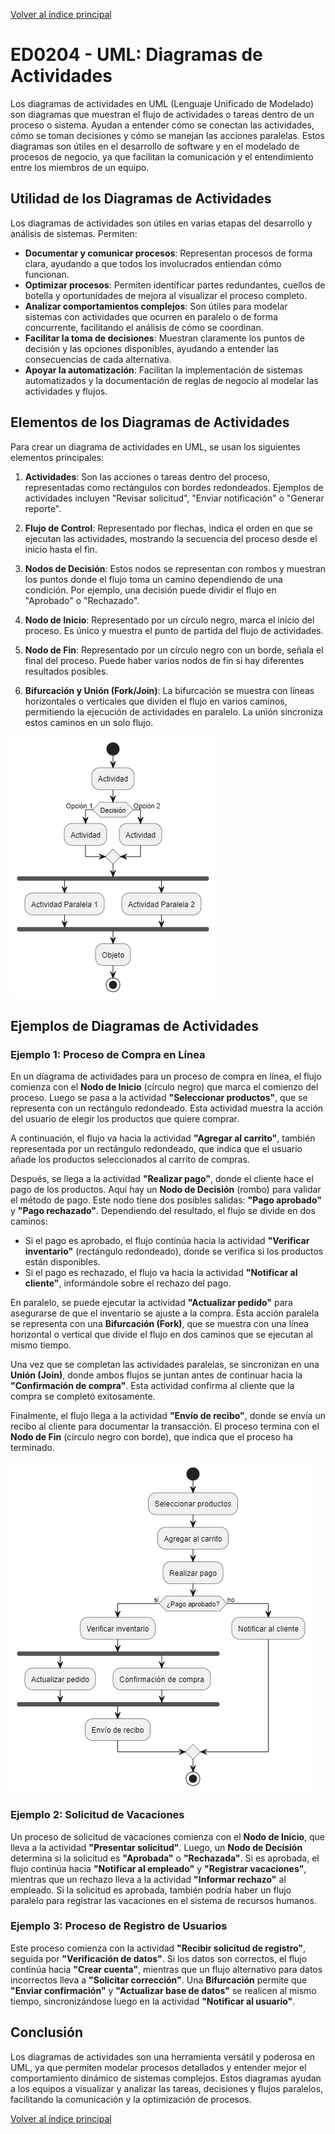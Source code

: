 [Volver al índice principal](./ED0200.md)

# ED0204 - UML: Diagramas de Actividades

Los diagramas de actividades en UML (Lenguaje Unificado de Modelado) son diagramas que muestran el flujo de actividades o tareas dentro de un proceso o sistema. Ayudan a entender cómo se conectan las actividades, cómo se toman decisiones y cómo se manejan las acciones paralelas. Estos diagramas son útiles en el desarrollo de software y en el modelado de procesos de negocio, ya que facilitan la comunicación y el entendimiento entre los miembros de un equipo.

## Utilidad de los Diagramas de Actividades

Los diagramas de actividades son útiles en varias etapas del desarrollo y análisis de sistemas. Permiten:

- **Documentar y comunicar procesos**: Representan procesos de forma clara, ayudando a que todos los involucrados entiendan cómo funcionan.
- **Optimizar procesos**: Permiten identificar partes redundantes, cuellos de botella y oportunidades de mejora al visualizar el proceso completo.
- **Analizar comportamientos complejos**: Son útiles para modelar sistemas con actividades que ocurren en paralelo o de forma concurrente, facilitando el análisis de cómo se coordinan.
- **Facilitar la toma de decisiones**: Muestran claramente los puntos de decisión y las opciones disponibles, ayudando a entender las consecuencias de cada alternativa.
- **Apoyar la automatización**: Facilitan la implementación de sistemas automatizados y la documentación de reglas de negocio al modelar las actividades y flujos.

## Elementos de los Diagramas de Actividades

Para crear un diagrama de actividades en UML, se usan los siguientes elementos principales:

1. **Actividades**: Son las acciones o tareas dentro del proceso, representadas como rectángulos con bordes redondeados. Ejemplos de actividades incluyen "Revisar solicitud", "Enviar notificación" o "Generar reporte".

2. **Flujo de Control**: Representado por flechas, indica el orden en que se ejecutan las actividades, mostrando la secuencia del proceso desde el inicio hasta el fin.

3. **Nodos de Decisión**: Estos nodos se representan con rombos y muestran los puntos donde el flujo toma un camino dependiendo de una condición. Por ejemplo, una decisión puede dividir el flujo en "Aprobado" o "Rechazado".

4. **Nodo de Inicio**: Representado por un círculo negro, marca el inicio del proceso. Es único y muestra el punto de partida del flujo de actividades.

5. **Nodo de Fin**: Representado por un círculo negro con un borde, señala el final del proceso. Puede haber varios nodos de fin si hay diferentes resultados posibles.

6. **Bifurcación y Unión (Fork/Join)**: La bifurcación se muestra con líneas horizontales o verticales que dividen el flujo en varios caminos, permitiendo la ejecución de actividades en paralelo. La unión sincroniza estos caminos en un solo flujo.

![alt text](image-16.png)


## Ejemplos de Diagramas de Actividades

### Ejemplo 1: Proceso de Compra en Línea

En un diagrama de actividades para un proceso de compra en línea, el flujo comienza con el **Nodo de Inicio** (círculo negro) que marca el comienzo del proceso. Luego se pasa a la actividad **"Seleccionar productos"**, que se representa con un rectángulo redondeado. Esta actividad muestra la acción del usuario de elegir los productos que quiere comprar.

A continuación, el flujo va hacia la actividad **"Agregar al carrito"**, también representada por un rectángulo redondeado, que indica que el usuario añade los productos seleccionados al carrito de compras.

Después, se llega a la actividad **"Realizar pago"**, donde el cliente hace el pago de los productos. Aquí hay un **Nodo de Decisión** (rombo) para validar el método de pago. Este nodo tiene dos posibles salidas: **"Pago aprobado"** y **"Pago rechazado"**. Dependiendo del resultado, el flujo se divide en dos caminos:

- Si el pago es aprobado, el flujo continúa hacia la actividad **"Verificar inventario"** (rectángulo redondeado), donde se verifica si los productos están disponibles.
- Si el pago es rechazado, el flujo va hacia la actividad **"Notificar al cliente"**, informándole sobre el rechazo del pago.

En paralelo, se puede ejecutar la actividad **"Actualizar pedido"** para asegurarse de que el inventario se ajuste a la compra. Esta acción paralela se representa con una **Bifurcación (Fork)**, que se muestra con una línea horizontal o vertical que divide el flujo en dos caminos que se ejecutan al mismo tiempo.

Una vez que se completan las actividades paralelas, se sincronizan en una **Unión (Join)**, donde ambos flujos se juntan antes de continuar hacia la **"Confirmación de compra"**. Esta actividad confirma al cliente que la compra se completó exitosamente.

Finalmente, el flujo llega a la actividad **"Envío de recibo"**, donde se envía un recibo al cliente para documentar la transacción. El proceso termina con el **Nodo de Fin** (círculo negro con borde), que indica que el proceso ha terminado.

![alt text](image-17.png)

### Ejemplo 2: Solicitud de Vacaciones

Un proceso de solicitud de vacaciones comienza con el **Nodo de Inicio**, que lleva a la actividad **"Presentar solicitud"**. Luego, un **Nodo de Decisión** determina si la solicitud es **"Aprobada"** o **"Rechazada"**. Si es aprobada, el flujo continúa hacia **"Notificar al empleado"** y **"Registrar vacaciones"**, mientras que un rechazo lleva a la actividad **"Informar rechazo"** al empleado. Si la solicitud es aprobada, también podría haber un flujo paralelo para registrar las vacaciones en el sistema de recursos humanos.

### Ejemplo 3: Proceso de Registro de Usuarios

Este proceso comienza con la actividad **"Recibir solicitud de registro"**, seguida por **"Verificación de datos"**. Si los datos son correctos, el flujo continúa hacia **"Crear cuenta"**, mientras que un flujo alternativo para datos incorrectos lleva a **"Solicitar corrección"**. Una **Bifurcación** permite que **"Enviar confirmación"** y **"Actualizar base de datos"** se realicen al mismo tiempo, sincronizándose luego en la actividad **"Notificar al usuario"**.

## Conclusión

Los diagramas de actividades son una herramienta versátil y poderosa en UML, ya que permiten modelar procesos detallados y entender mejor el comportamiento dinámico de sistemas complejos. Estos diagramas ayudan a los equipos a visualizar y analizar las tareas, decisiones y flujos paralelos, facilitando la comunicación y la optimización de procesos.

[Volver al índice principal](./ED0200.md)